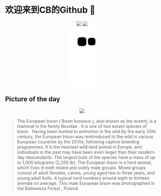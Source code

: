 
# 欢迎来到CB的Github 👋

<div align="center">
  <img height="137px" src="https://github-readme-stats.vercel.app/api?username=SuperCB&show_icons=true&theme=radical" />
  <img height="137px" src="https://github-readme-stats.vercel.app/api/top-langs/?username=SuperCB&hide_title=true&hide_border=true&layout=compact&langs_count=6&text_color=000&icon_color=fff" />
</div>


<div align="center">
    <img src="./contribution-snake/github-contribution-grid-snake.svg" />
</div>



## Picture of the day
<div align="center">
  <img width=400px src="https://upload.wikimedia.org/wikipedia/commons/thumb/5/59/European_bison_%28Bison_bonasus%29_male_Bia%C5%82owieza.jpg/600px-European_bison_%28Bison_bonasus%29_male_Bia%C5%82owieza.jpg" />
</div>

>The  European bison  ( Bison bonasus ), also known as the wisent, is a mammal in the family  Bovidae . It is one of two extant species of  bison . Having been hunted to  extinction in the wild  by the early 20th century, the European bison was reintroduced to the wild in various European countries by the 2010s, following  captive breeding  programmes. It is the heaviest wild  land animal  in Europe, and individuals in the past may have been even larger than their modern-day descendants. The largest bulls of the species have a mass of up to 1,000 kilograms (2,200 lb). The European bison is a  herd  animal, which lives in both mixed and solely male groups. Mixed groups consist of adult females, calves, young aged two to three years, and young adult bulls. A typical herd numbers around eight to thirteen animals on average. This male European bison was photographed in the  Białowieża Forest , Poland.


